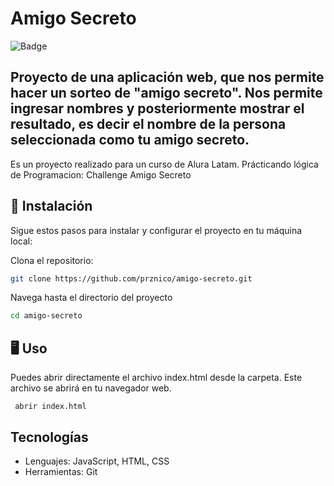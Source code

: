 # Amigo Secreto

![Badge](https://img.shields.io/badge/Estado-Completado-brightgreen) <!-- Opcional: Badge de estado -->

Proyecto de una aplicación web, que nos permite hacer un sorteo de "amigo secreto". Nos permite ingresar nombres y posteriormente mostrar el resultado, es decir el nombre de la persona seleccionada como tu amigo secreto. 
---

Es un proyecto realizado para un curso de Alura Latam. Prácticando lógica de Programacion: Challenge Amigo Secreto

## 🚀 Instalación

Sigue estos pasos para instalar y configurar el proyecto en tu máquina local:


Clona el repositorio:
   ```bash
   git clone https://github.com/prznico/amigo-secreto.git
   ```

Navega hasta el directorio del proyecto
  ```bash
cd amigo-secreto
   ```

##  🖥️ Uso

Puedes abrir directamente el archivo index.html desde la carpeta. Este archivo se abrirá en tu navegador web. 
```
 abrir index.html
```

##  Tecnologías
- Lenguajes: JavaScript, HTML, CSS
- Herramientas: Git
